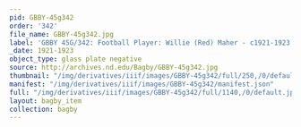 ```yaml
---
pid: GBBY-45g342
order: '342'
file_name: GBBY-45g342.jpg
label: 'GBBY 45G/342: Football Player: Willie (Red) Maher - c1921-1923'
_date: 1921-1923
object_type: glass plate negative
source: http://archives.nd.edu/Bagby/GBBY-45g342.jpg
thumbnail: "/img/derivatives/iiif/images/GBBY-45g342/full/250,/0/default.jpg"
manifest: "/img/derivatives/iiif/images/GBBY-45g342/manifest.json"
full: "/img/derivatives/iiif/images/GBBY-45g342/full/1140,/0/default.jpg"
layout: bagby_item
collection: bagby
---
```

